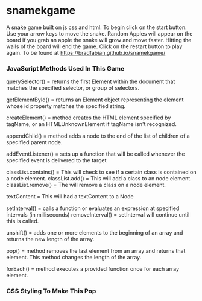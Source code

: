 # snamekgame

A snake game built on js css and html. To begin click on the start button. Use your arrow keys to move the snake. Random Apples will appear on the board if you grab an apple the snake will grow and move faster. Hitting the walls of the board will end the game. Click on the restart button to play again.
To be found at https://bradfabian.github.io/snamekgame/

### JavaScript Methods Used In This Game

querySelector() = returns the first Element within the document that matches the specified selector, or group of selectors.

getElementById() = returns an Element object representing the element whose id property matches the specified string.

createElement() = method creates the HTML element specified by tagName, or an HTMLUnknownElement if tagName isn't recognized.

appendChild() = method adds a node to the end of the list of children of a specified parent node.

addEventListener() = sets up a function that will be called whenever the specified event is delivered to the target

classList.contains() = This will check to see if a certain class is contained on a node element.
classList.add() = This will add a class to an node element.
classList.remove() = The will remove a class on a node element.

textContent = This will had a textContent to a Node

setInterval() = calls a function or evaluates an expression at specified intervals (in milliseconds)
removeInterval() = setInterval will continue until this is called.

unshift() = adds one or more elements to the beginning of an array and returns the new length of the array.

pop() = method removes the last element from an array and returns that element. This method changes the length of the array.

forEach() = method executes a provided function once for each array element.

### CSS Styling To Make This Pop
